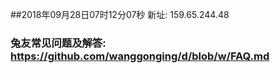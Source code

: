 ##2018年09月28日07时12分07秒 新址: 159.65.244.48
### 兔友常见问题及解答: https://github.com/wanggonging/d/blob/w/FAQ.md
